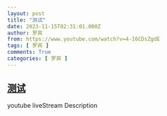 ```yaml
---
layout: post
title: "测试"
date: 2023-11-15T02:31:01.000Z
author: 罗宾
from: https://www.youtube.com/watch?v=4-I6CDsZgdE
tags: [ 罗宾 ]
comments: True
categories: [ 罗宾 ]
---
```

<!--1700015461000-->
[测试](https://www.youtube.com/watch?v=4-I6CDsZgdE)
------

<div>
youtube liveStream Description
</div>
